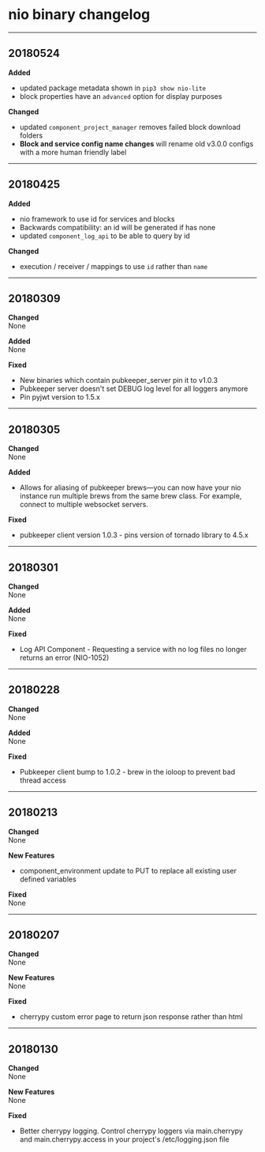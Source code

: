 # nio binary changelog


---
## 20180524

**Added**<br>
- updated package metadata shown in `pip3 show nio-lite`
- block properties have an `advanced` option for display purposes

**Changed**<br>
- updated `component_project_manager` removes failed block download folders
- **Block and service config name changes** will rename old v3.0.0 configs with a more human friendly label
---
## 20180425

**Added**<br>
- nio framework to use id for services and blocks
- Backwards compatibility: an id will be generated if has none
- updated `component_log_api` to be able to query by id

**Changed**<br>
- execution / receiver / mappings to use `id` rather than `name`

----
## 20180309

**Changed**<br>
None

**Added**<br>
None

**Fixed**<br>
 * New binaries which contain pubkeeper_server pin it to v1.0.3
 * Pubkeeper server doesn't set DEBUG log level for all loggers anymore
 * Pin pyjwt version to 1.5.x

----
## 20180305

**Changed**<br>
None

**Added**<br>
 * Allows for aliasing of pubkeeper brews—you can now have your nio instance run multiple brews from the same brew class. For example, connect to multiple websocket servers.

**Fixed**<br>
 * pubkeeper client version 1.0.3 - pins version of tornado library to 4.5.x

----
## 20180301

**Changed**<br>
None

**Added**<br>
None

**Fixed**<br>
 * Log API Component - Requesting a service with no log files no longer returns an error (NIO-1052)

----
## 20180228

**Changed**<br>
None

**Added**<br>
None

**Fixed**<br>
 * Pubkeeper client bump to 1.0.2 - brew in the ioloop to prevent bad thread access

----
## 20180213
**Changed**<br>
None

**New Features**<br>
 * component_environment update to PUT to replace all existing user defined variables

**Fixed**<br>
None

----
## 20180207

**Changed**<br>
None

**New Features**<br>
None

**Fixed**<br>
 * cherrypy custom error page to return json response rather than html

----
## 20180130

**Changed**<br>
None

**New Features**<br>
None

**Fixed**<br>
 * Better cherrypy logging. Control cherrypy loggers via main.cherrypy and main.cherrypy.access in your project's /etc/logging.json file
